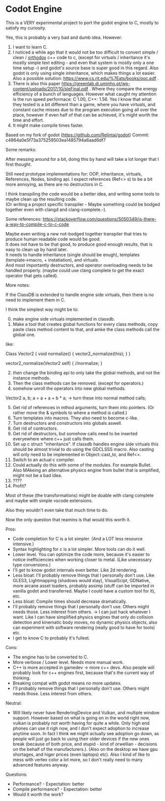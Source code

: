 # Codot Engine

This is a VERY experimental project to port the godot engine to C, mostly to satisfy my curiosity.

Yes, this is probably a very bad and dumb idea. However:

1. I want to learn C.
2. I noticed a while ago that it would not be too difficult to convert simple / clean / [orthodox](https://gist.github.com/bkaradzic/2e39896bc7d8c34e042b) c++ code to c, (except for virtuals / inheritance it's mostly simple text editing - and even that system is mostly only a one time setup -) and godot's source base is super good in this regard. Also godot is only using single inheritance, which makes things a lot easier. Also a possible solution: https://www.cs.rit.edu/%7Eats/books/ooc.pdf .
3. There is also this paper https://greenlab.di.uminho.pt/wp-content/uploads/2017/10/sleFinal.pdf . Where they compare the energy efficiency of a bunch of languages. However what caught my attention is the run speed performace: C 1.00, C++: 1.56. Yes I know that what they tested is a bit different than a game, where you have virtuals, and constant cache misses due to the program execution going all over the place, however if even half of that can be achieved, it's might worth the time and effort.
4. It might make compile times faster.
 
Based on my fork of godot (https://github.com/Relintai/godot) Commit: c4864a0e5f73a375259503ea1485794a6aad6df7

Some remarks:

After messing around for a bit, doing this by hand will take a lot longer that I first thought.

Still need prototype implementations for: OOP, inheritance, virtuals, References, Nodes, binding api.
I expect references (Ref<> s) to be a bit more annoying, as there are no destructors in C.

I think transpiling the code would be a better idea, and writing some tools to maybe clean up the resulting code.\
(Or writing a project specific transpiler - Maybe something could be bodged together even with clangd and clang-complete.-).

Some references:
https://stackoverflow.com/questions/5050349/is-there-a-way-to-compile-c-to-c-code

Maybe even writing a new not-bodged together transpiler that tries to produce human readable code would be good.\
It does not have to be that good, to produce good enough results, that is easy to clean up by hand later.\
It needs to handle inheritance (single should be enugh), templates (template->macro, + instatiation), and virtuals.\
And most importantly destructors, and operator overloading needs to be handled properly.
(maybe could use clang complete to get the exact operator that gets called).

More notes:

If the ClassDB is extended to handle engine side virtuals, then there is no need to implement them in C.

I think the simplest way might be to:

0. make engine side virtuals implemented in classdb.
1. Make a tool that creates global functions for every class methods, copy paste class method content to that, and amke the class methods call the global one.

like:

Class Vector2 {
    void normalize() {
        vector2_normalize(this);
    }
}

vector2_normalize(Vector2 self) {
    //normalize;
}

2. then change the binding api to only take the global methods, and not the instance methods.
3. Then the class methods can be removed. (except for operators.)
4. somehow unroll the operators into new global methods.

Vector2 a, b;
a = a + a + b * a;
-> turn these into normal method calls;

5. Get rid of references in mthod arguments, turn them into pointers. (Or rather move the & symbols to where a method is called.)
6. Turn templates into macros. They also need to become c-like.
7. Turn destructors and constructors into globals aswell.
8. Get rid of contructors.
9. Get rid of destructors, but somehow calls need to be inserted everyewhere where c++ just calls them.
10. Set up c struct "inheritance". If classdb handles engine side virtuals this should be almost trivial to do using the GDCLSSS macro. Also casting will only need to be implemented in Object::cast_to, and Ref<>.
11. Switch to an actual c compiler.
12. Could actually do this with some of the modules. For example Bullet. Also MAkeing an alternative physics engine from bullet that is simplified, might not be a bad idea.
12. ????
13. Profit?

Most of these (the transformations) might be doable with clang complete and maybe with simple vscode extensions.

Also they wouldn't even take that much time to do.

Now the only question that reamins is that would this worth it.

Pros:
- Code completion for C is a lot simpler. (And a LOT less resource intensive.)
- Syntax highlighting for c is a lot simpler. More tools can do it well.
- Lower level. You can optimize the code more, because it's easier to notice inefficiencies when working closer to metal. (Like unecessary type conversions.)
- I'll get to know godot internals even better. Like 2d rendering.
- Less bloat: I'll probably remove things that I personally don't use. Like GLES3, Lightmapping (shadows would stay), VisualScipt, GDNative, more arcane asset loaders, probably assimp (stuff can be imported in vanilla godot and transferred. Maybe I could have a custom tool for it), etc.
- Less bloat: Compile times should decrease dramatically.
- I'll probably remove things that I personally don't use. Others might needs those. Less interest from others. -> I can just hack whatever I want. Like I can have simplified physics engines that only do collision detection and kinematic body moves, no dynamic physics objects, also can experiment with software rendering (really good to have for tools) etc.
- I get to know C to probably it's fullest.

Cons:
- The engine has to be converted to C.
- More verbose / Lower level. Needs more manual work.
- C++ is more accepted in gamedev -> more c++ devs. Also people will probably look for c++ engines first, because that's the current way of thinking.
- Breaking compat with godot means no more updates.
- I'll probably remove things that I personally don't use. Others might needs those. Less interest from others.

Neutral:
- Will likely never have RenderingDevice and Vulkan, and multiple window support. However based on what is going on in the world right now, vulkan is probably not worth having for quite a while. Only high end phones can use it righ now, and I don't expect adoption to increase anytime soon. In fact I think we might actually see adoption go down, as people will just go back to using their older devices if the new ones break (because of both price, and stupid - kind of orwellian - decisions on the behalf of the manufacturers.). (Also on the desktop we have gpu shortages, and higer prices (even laptops) etc). Also I kind of like to mess with vertex color a lot more, so I don't really need to many advanced features anyway.

Questions:
- Performance? - Expectation: better
- Compile performance? - Expectation: better
- Would it worth the work?
